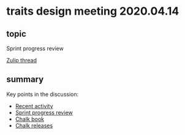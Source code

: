# traits design meeting 2020.04.14

## topic

Sprint progress review

[Zulip thread](https://rust-lang.zulipchat.com/#narrow/stream/144729-wg-traits/topic/design.20meeting.202020.2E04.2E14/near/193948519)

## summary

Key points in the discussion:
* [Recent activity](https://rust-lang.zulipchat.com/#narrow/stream/144729-wg-traits/topic/design.20meeting.202020.2E04.2E14/near/193949754)
* [Sprint progress review](https://rust-lang.zulipchat.com/#narrow/stream/144729-wg-traits/topic/design.20meeting.202020.2E04.2E14/near/193950312)
* [Chalk book](https://rust-lang.zulipchat.com/#narrow/stream/144729-wg-traits/topic/design.20meeting.202020.2E04.2E14/near/193951120)
* [Chalk releases](https://rust-lang.zulipchat.com/#narrow/stream/144729-wg-traits/topic/design.20meeting.202020.2E04.2E14/near/193953084)
